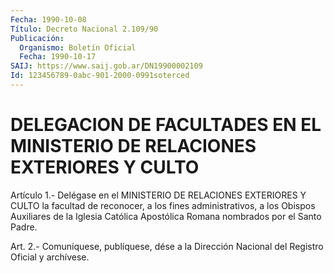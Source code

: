 ```yaml
---
Fecha: 1990-10-08
Título: Decreto Nacional 2.109/90
Publicación:
  Organismo: Boletín Oficial
  Fecha: 1990-10-17
SAIJ: https://www.saij.gob.ar/DN19900002109
Id: 123456789-0abc-901-2000-0991soterced
---
```

# DELEGACION DE FACULTADES EN EL MINISTERIO DE RELACIONES EXTERIORES Y CULTO

<a id="1"></a>
Artículo 1.- Delégase en el MINISTERIO DE RELACIONES EXTERIORES Y CULTO  la  facultad  de reconocer, a los fines administrativos, a los Obispos Auxiliares de  la  Iglesia  Católica  Apostólica Romana nombrados por el Santo Padre.

<a id="2"></a>
Art. 2.- Comuníquese, publíquese, dése a la Dirección Nacional del Registro Oficial y archívese.